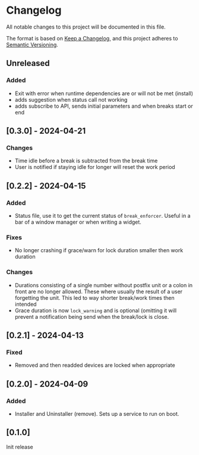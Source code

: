 # Changelog

All notable changes to this project will be documented in this file.

The format is based on [Keep a Changelog](https://keepachangelog.com/en/1.0.0/),
and this project adheres to [Semantic Versioning](https://semver.org/spec/v2.0.0.html).

## Unreleased
### Added
- Exit with error when runtime dependencies are or will not be met (install)
- adds suggestion when status call not working
- adds subscribe to API, sends initial parameters and when breaks start or end

## [0.3.0] - 2024-04-21

### Changes
- Time idle before a break is subtracted from the break time
- User is notified if staying idle for longer will reset the work period

## [0.2.2] - 2024-04-15

### Added 
- Status file, use it to get the current status of `break_enforcer`. Useful in
  a bar of a window manager or when writing a widget.

### Fixes
- No longer crashing if grace/warn for lock duration smaller then work duration

### Changes
- Durations consisting of a single number without postfix unit or a colon in
  front are no longer allowed. These where usually the result of a user
  forgetting the unit. This led to way shorter break/work times then intended
- Grace duration is now `lock_warning` and is optional (omitting it will prevent
  a notification being send when the break/lock is close.

## [0.2.1] - 2024-04-13

### Fixed
- Removed and then readded devices are locked when appropriate

## [0.2.0] - 2024-04-09

### Added
- Installer and Uninstaller (remove). Sets up a service to run on boot.

## [0.1.0] 
Init release
